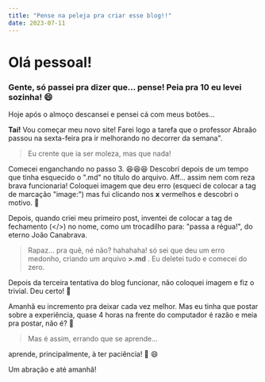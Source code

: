 ```yaml
---
title: "Pense na peleja pra criar esse blog!!"
date: 2023-07-11
---
```

# Olá pessoal!
### Gente, só passei pra dizer que... pense! Peia pra 10 eu levei sozinha! 😄


Hoje após o almoço descansei e pensei cá com meus botões... 

**Taí!** Vou começar meu novo site! Farei logo a tarefa que o professor Abraão passou na sexta-feira pra ir melhorando no decorrer da semana". 


> Eu crente que ia ser moleza, mas que nada!

Comecei enganchando no passo 3. 😆😆😆 Descobrí depois de um tempo que tinha esquecido o ".md" no título do arquivo. Aff... assim nem com reza brava funcionaria! 
Coloquei imagem que deu erro (esquecí de colocar a tag de marcação "image:") mas fui clicando nos **x** vermelhos e descobri o motivo. 🤭

Depois, quando criei meu primeiro post, inventei de colocar a tag de fechamento (</>) no nome, como um trocadilho para: "passa a régua!", do eterno João Canabrava.

> Rapaz... pra quê, né não? hahahaha! só sei que deu um erro medonho, criando um arquivo **>.md** . Eu deletei tudo e comecei do zero.


Depois da terceira tentativa do blog funcionar, não coloquei imagem e fiz o trivial. Deu certo! 👏


Amanhã eu incremento pra deixar cada vez melhor. Mas eu tinha que postar sobre a experiência, quase 4 horas na frente do computador é razão e meia pra postar, não é? 👊

> Mas é assim, errando que se aprende... 

aprende, principalmente, à ter paciência! 🤦 😄

Um abração e até amanhã!
